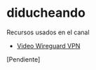 # diducheando

Recursos usados en el canal

 - [Video Wireguard VPN](https://github.com/aerodiduch/diducheando/tree/master/wireguard-vpn)

[Pendiente]


